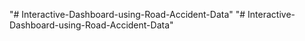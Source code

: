 "# Interactive-Dashboard-using-Road-Accident-Data" 
"# Interactive-Dashboard-using-Road-Accident-Data" 
